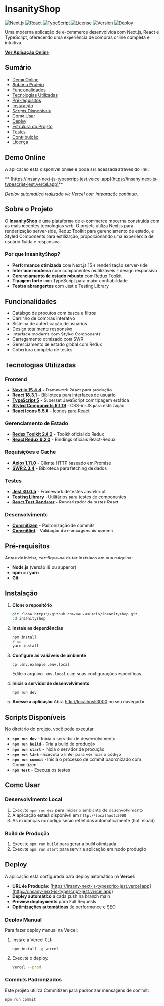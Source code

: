 # InsanityShop

[![Next.js](https://img.shields.io/badge/Next.js-15.4.4-black.svg)](https://nextjs.org/)
[![React](https://img.shields.io/badge/React-18.3.1-blue.svg)](https://reactjs.org/)
[![TypeScript](https://img.shields.io/badge/TypeScript-5.0-blue.svg)](https://www.typescriptlang.org/)
[![License](https://img.shields.io/badge/license-MIT-green.svg)]()
[![Version](https://img.shields.io/badge/version-0.1.0-orange.svg)]()
[![Deploy](https://img.shields.io/badge/Deploy-Vercel-black.svg)](https://insany-next-js-typescript-jest.vercel.app)

Uma moderna aplicação de e-commerce desenvolvida com Next.js, React e TypeScript, oferecendo uma experiência de compras online completa e intuitiva.

**[Ver Aplicação Online](https://insany-next-js-typescript-jest.vercel.app)**

## Sumário

- [Demo Online](#demo-online)
- [Sobre o Projeto](#sobre-o-projeto)
- [Funcionalidades](#funcionalidades)
- [Tecnologias Utilizadas](#tecnologias-utilizadas)
- [Pré-requisitos](#pré-requisitos)
- [Instalação](#instalação)
- [Scripts Disponíveis](#scripts-disponíveis)
- [Como Usar](#como-usar)
- [Deploy](#deploy)
- [Estrutura do Projeto](#estrutura-do-projeto)
- [Testes](#testes)
- [Contribuição](#contribuição)
- [Licença](#licença)

## Demo Online

A aplicação está disponível online e pode ser acessada através do link:

** [https://insany-next-js-typescript-jest.vercel.app](https://insany-next-js-typescript-jest.vercel.app)**

_Deploy automático realizado via Vercel com integração contínua._

## Sobre o Projeto

O **InsanityShop** é uma plataforma de e-commerce moderna construída com as mais recentes tecnologias web. O projeto utiliza Next.js para renderização server-side, Redux Toolkit para gerenciamento de estado, e Styled Components para estilização, proporcionando uma experiência de usuário fluida e responsiva.

### Por que InsanityShop?

- **Performance otimizada** com Next.js 15 e renderização server-side
- **Interface moderna** com componentes reutilizáveis e design responsivo
- **Gerenciamento de estado robusto** com Redux Toolkit
- **Tipagem forte** com TypeScript para maior confiabilidade
- **Testes abrangentes** com Jest e Testing Library

## Funcionalidades

- Catálogo de produtos com busca e filtros
- Carrinho de compras interativo
- Sistema de autenticação de usuários
- Design totalmente responsivo
- Interface moderna com Styled Components
- Carregamento otimizado com SWR
- Gerenciamento de estado global com Redux
- Cobertura completa de testes

## Tecnologias Utilizadas

### Frontend

- **[Next.js 15.4.4](https://nextjs.org/)** - Framework React para produção
- **[React 18.3.1](https://reactjs.org/)** - Biblioteca para interfaces de usuário
- **[TypeScript 5](https://www.typescriptlang.org/)** - Superset JavaScript com tipagem estática
- **[Styled Components 6.1.19](https://styled-components.com/)** - CSS-in-JS para estilização
- **[React Icons 5.5.0](https://react-icons.github.io/react-icons/)** - Ícones para React

### Gerenciamento de Estado

- **[Redux Toolkit 2.8.2](https://redux-toolkit.js.org/)** - Toolkit oficial do Redux
- **[React Redux 9.2.0](https://react-redux.js.org/)** - Bindings oficiais React-Redux

### Requisições e Cache

- **[Axios 1.11.0](https://axios-http.com/)** - Cliente HTTP baseado em Promise
- **[SWR 2.3.4](https://swr.vercel.app/)** - Biblioteca para fetching de dados

### Testes

- **[Jest 30.0.5](https://jestjs.io/)** - Framework de testes JavaScript
- **[Testing Library](https://testing-library.com/)** - Utilitários para testes de componentes
- **[React Test Renderer](https://reactjs.org/docs/test-renderer.html)** - Renderizador de testes React

### Desenvolvimento

- **[Commitizen](https://commitizen.github.io/cz-cli/)** - Padronização de commits
- **[Commitlint](https://commitlint.js.org/)** - Validação de mensagens de commit

## Pré-requisitos

Antes de iniciar, certifique-se de ter instalado em sua máquina:

- **Node.js** (versão 18 ou superior)
- **npm** ou **yarn**
- **Git**

## Instalação

1. **Clone o repositório**

   ```bash
   git clone https://github.com/seu-usuario/insanityshop.git
   cd insanityshop
   ```

2. **Instale as dependências**

   ```bash
   npm install
   # ou
   yarn install
   ```

3. **Configure as variáveis de ambiente**

   ```bash
   cp .env.example .env.local
   ```

   Edite o arquivo `.env.local` com suas configurações específicas.

4. **Inicie o servidor de desenvolvimento**

   ```bash
   npm run dev
   ```

5. **Acesse a aplicação**
   Abra [http://localhost:3000](http://localhost:3000) no seu navegador.

## Scripts Disponíveis

No diretório do projeto, você pode executar:

- **`npm run dev`** - Inicia o servidor de desenvolvimento
- **`npm run build`** - Cria a build de produção
- **`npm run start`** - Inicia o servidor de produção
- **`npm run lint`** - Executa o linter para verificar o código
- **`npm run commit`** - Inicia o processo de commit padronizado com Commitizen
- **`npm test`** - Executa os testes

## Como Usar

### Desenvolvimento Local

1. Execute `npm run dev` para iniciar o ambiente de desenvolvimento
2. A aplicação estará disponível em `http://localhost:3000`
3. As mudanças no código serão refletidas automaticamente (hot reload)

### Build de Produção

1. Execute `npm run build` para gerar a build otimizada
2. Execute `npm run start` para servir a aplicação em modo produção

## Deploy

A aplicação está configurada para deploy automático na **Vercel**:

- **URL de Produção**: [https://insany-next-js-typescript-jest.vercel.app](https://insany-next-js-typescript-jest.vercel.app)
- **Deploy automático** a cada push na branch main
- **Preview deployments** para Pull Requests
- **Optimizações automáticas** de performance e SEO

### Deploy Manual

Para fazer deploy manual na Vercel:

1. Instale a Vercel CLI:

   ```bash
   npm install -g vercel
   ```

2. Execute o deploy:
   ```bash
   vercel --prod
   ```

### Commits Padronizados

Este projeto utiliza Commitizen para padronizar mensagens de commit:

```bash
npm run commit
```
